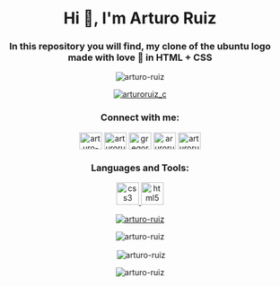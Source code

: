 <h1 align="center">Hi 👋, I'm Arturo Ruiz</h1>
<h3 align="center">In this repository you will find, my clone of the ubuntu logo made with love 💙 in HTML + CSS</h3>
<p align="center"> <img src="https://komarev.com/ghpvc/?username=arturo-ruiz&label=Profile%20views&color=0e75b6&style=flat" alt="arturo-ruiz" /> </p>



<p align="center"> <a href="https://twitter.com/arturoruiz_c" target="blank"><img src="https://img.shields.io/twitter/follow/arturoruiz_c?logo=twitter&style=for-the-badge" alt="arturoruiz_c" /></a> </p>

<h3 align="center">Connect with me:</h3>
<p align="center">
<a href="https://codepen.io/arturo-ruiz" target="blank"><img align="center" src="https://cdn.jsdelivr.net/npm/simple-icons@3.0.1/icons/codepen.svg" alt="arturo-ruiz" height="30" width="40" /></a>
<a href="https://twitter.com/arturoruiz_c" target="blank"><img align="center" src="https://cdn.jsdelivr.net/npm/simple-icons@3.0.1/icons/twitter.svg" alt="arturoruiz_c" height="30" width="40" /></a>
<a href="https://linkedin.com/in/gregory-arturo-ruiz" target="blank"><img align="center" src="https://cdn.jsdelivr.net/npm/simple-icons@3.0.1/icons/linkedin.svg" alt="gregory-arturo-ruiz" height="30" width="40" /></a>
<a href="https://fb.com/aruroruizc" target="blank"><img align="center" src="https://cdn.jsdelivr.net/npm/simple-icons@3.0.1/icons/facebook.svg" alt="aruroruizc" height="30" width="40" /></a>
<a href="https://instagram.com/arturoruiz.c" target="blank"><img align="center" src="https://cdn.jsdelivr.net/npm/simple-icons@3.0.1/icons/instagram.svg" alt="arturoruiz.c" height="30" width="40" /></a>
</p>

<h3 align="center">Languages and Tools:</h3>
<p align="center"> <a href="https://www.w3schools.com/css/" target="_blank"> <img src="https://devicons.github.io/devicon/devicon.git/icons/css3/css3-original-wordmark.svg" alt="css3" width="40" height="40"/> </a> <a href="https://www.w3.org/html/" target="_blank"> <img src="https://devicons.github.io/devicon/devicon.git/icons/html5/html5-original-wordmark.svg" alt="html5" width="40" height="40"/> </a> </p>

<p align="center"> <a href="https://github.com/ryo-ma/github-profile-trophy"><img src="https://github-profile-trophy.vercel.app/?username=arturo-ruiz" alt="arturo-ruiz" /></a> </p>


<p align="center"><img align="center" src="https://github-readme-stats.vercel.app/api/top-langs?username=arturo-ruiz&show_icons=true&locale=en&layout=compact" alt="arturo-ruiz" /></p>
<p align="center">&nbsp;<img align="center" src="https://github-readme-stats.vercel.app/api?username=arturo-ruiz&show_icons=true&locale=en" alt="arturo-ruiz" /></p>

<p align="center"><img align="center" src="https://github-readme-streak-stats.herokuapp.com/?user=arturo-ruiz&" alt="arturo-ruiz" /></p>





